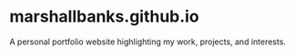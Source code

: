 # marshallbanks.github.io
A personal portfolio website highlighting my work, projects, and interests.

